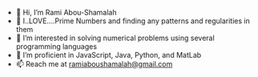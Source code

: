 - 👋 Hi, I’m Rami Abou-Shamalah
- 👀 I..LOVE....Prime Numbers and finding any patterns and regularities in them
- 🌱 I’m interested in solving numerical problems using several programming languages
- 💞️ I’m proficient in JavaScript, Java, Python, and MatLab
- 📫 Reach me at ramiaboushamalah@gmail.com

<!---
raboush2/raboush2 is a ✨ special ✨ repository because its `README.md` (this file) appears on your GitHub profile.
You can click the Preview link to take a look at your changes.
--->

